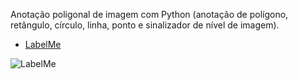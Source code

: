 Anotação poligonal de imagem com Python (anotação de polígono, retângulo, círculo, linha, ponto e sinalizador de nível de imagem).



- [LabelMe](https://github.com/wkentaro/labelme)



<img align="center"  src="https://github.com/wkentaro/labelme/raw/main/examples/instance_segmentation/.readme/annotation.jpg" alt="LabelMe">



